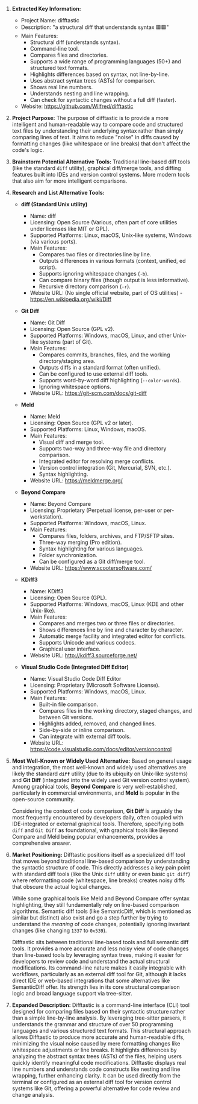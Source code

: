 1.  **Extracted Key Information:**
    *   Project Name: difftastic
    *   Description: "a structural diff that understands syntax 🟥🟩"
    *   Main Features:
        *   Structural diff (understands syntax).
        *   Command-line tool.
        *   Compares files and directories.
        *   Supports a wide range of programming languages (50+) and structured text formats.
        *   Highlights differences based on syntax, not line-by-line.
        *   Uses abstract syntax trees (ASTs) for comparison.
        *   Shows real line numbers.
        *   Understands nesting and line wrapping.
        *   Can check for syntactic changes without a full diff (faster).
    *   Website: https://github.com/Wilfred/difftastic

2.  **Project Purpose:**
    The purpose of difftastic is to provide a more intelligent and human-readable way to compare code and structured text files by understanding their underlying syntax rather than simply comparing lines of text. It aims to reduce "noise" in diffs caused by formatting changes (like whitespace or line breaks) that don't affect the code's logic.

3.  **Brainstorm Potential Alternative Tools:**
    Traditional line-based diff tools (like the standard `diff` utility), graphical diff/merge tools, and diffing features built into IDEs and version control systems. More modern tools that also aim for more intelligent comparisons.

4.  **Research and List Alternative Tools:**

    *   **diff (Standard Unix utility)**
        *   Name: diff
        *   Licensing: Open Source (Various, often part of core utilities under licenses like MIT or GPL).
        *   Supported Platforms: Linux, macOS, Unix-like systems, Windows (via various ports).
        *   Main Features:
            *   Compares two files or directories line by line.
            *   Outputs differences in various formats (context, unified, ed script).
            *   Supports ignoring whitespace changes (`-b`).
            *   Can compare binary files (though output is less informative).
            *   Recursive directory comparison (`-r`).
        *   Website URL: (No single official website, part of OS utilities) - https://en.wikipedia.org/wiki/Diff

    *   **Git Diff**
        *   Name: Git Diff
        *   Licensing: Open Source (GPL v2).
        *   Supported Platforms: Windows, macOS, Linux, and other Unix-like systems (part of Git).
        *   Main Features:
            *   Compares commits, branches, files, and the working directory/staging area.
            *   Outputs diffs in a standard format (often unified).
            *   Can be configured to use external diff tools.
            *   Supports word-by-word diff highlighting (`--color-words`).
            *   Ignoring whitespace options.
        *   Website URL: https://git-scm.com/docs/git-diff

    *   **Meld**
        *   Name: Meld
        *   Licensing: Open Source (GPL v2 or later).
        *   Supported Platforms: Linux, Windows, macOS.
        *   Main Features:
            *   Visual diff and merge tool.
            *   Supports two-way and three-way file and directory comparison.
            *   Integrated editor for resolving merge conflicts.
            *   Version control integration (Git, Mercurial, SVN, etc.).
            *   Syntax highlighting.
        *   Website URL: https://meldmerge.org/

    *   **Beyond Compare**
        *   Name: Beyond Compare
        *   Licensing: Proprietary (Perpetual license, per-user or per-workstation).
        *   Supported Platforms: Windows, macOS, Linux.
        *   Main Features:
            *   Compares files, folders, archives, and FTP/SFTP sites.
            *   Three-way merging (Pro edition).
            *   Syntax highlighting for various languages.
            *   Folder synchronization.
            *   Can be configured as a Git diff/merge tool.
        *   Website URL: https://www.scootersoftware.com/

    *   **KDiff3**
        *   Name: KDiff3
        *   Licensing: Open Source (GPL).
        *   Supported Platforms: Windows, macOS, Linux (KDE and other Unix-like).
        *   Main Features:
            *   Compares and merges two or three files or directories.
            *   Shows differences line by line and character by character.
            *   Automatic merge facility and integrated editor for conflicts.
            *   Supports Unicode and various codecs.
            *   Graphical user interface.
        *   Website URL: http://kdiff3.sourceforge.net/

    *   **Visual Studio Code (Integrated Diff Editor)**
        *   Name: Visual Studio Code Diff Editor
        *   Licensing: Proprietary (Microsoft Software License).
        *   Supported Platforms: Windows, macOS, Linux.
        *   Main Features:
            *   Built-in file comparison.
            *   Compares files in the working directory, staged changes, and between Git versions.
            *   Highlights added, removed, and changed lines.
            *   Side-by-side or inline comparison.
            *   Can integrate with external diff tools.
        *   Website URL: https://code.visualstudio.com/docs/editor/versioncontrol

5.  **Most Well-Known or Widely Used Alternative:**
    Based on general usage and integration, the most well-known and widely used alternatives are likely the standard **`diff`** utility (due to its ubiquity on Unix-like systems) and **Git Diff** (integrated into the widely used Git version control system). Among graphical tools, **Beyond Compare** is very well-established, particularly in commercial environments, and **Meld** is popular in the open-source community.

    Considering the context of code comparison, **Git Diff** is arguably the most frequently encountered by developers daily, often coupled with IDE-integrated or external graphical tools. Therefore, specifying both `diff` and `Git Diff` as foundational, with graphical tools like Beyond Compare and Meld being popular enhancements, provides a comprehensive answer.

6.  **Market Positioning:**
    Difftastic positions itself as a specialized diff tool that moves beyond traditional line-based comparison by understanding the syntactic structure of code. This directly addresses a key pain point with standard diff tools (like the Unix `diff` utility or even basic `git diff`) where reformatting code (whitespace, line breaks) creates noisy diffs that obscure the actual logical changes.

    While some graphical tools like Meld and Beyond Compare offer syntax highlighting, they still fundamentally rely on line-based comparison algorithms. Semantic diff tools (like SemanticDiff, which is mentioned as similar but distinct) also exist and go a step further by trying to understand the *meaning* of code changes, potentially ignoring invariant changes (like changing `1337` to `0x539`).

    Difftastic sits between traditional line-based tools and full semantic diff tools. It provides a more accurate and less noisy view of code changes than line-based tools by leveraging syntax trees, making it easier for developers to review code and understand the actual structural modifications. Its command-line nature makes it easily integrable with workflows, particularly as an external diff tool for Git, although it lacks direct IDE or web-based integrations that some alternatives like SemanticDiff offer. Its strength lies in its core structural comparison logic and broad language support via tree-sitter.

7.  **Expanded Description:**
    Difftastic is a command-line interface (CLI) tool designed for comparing files based on their syntactic structure rather than a simple line-by-line analysis. By leveraging tree-sitter parsers, it understands the grammar and structure of over 50 programming languages and various structured text formats. This structural approach allows Difftastic to produce more accurate and human-readable diffs, minimizing the visual noise caused by mere formatting changes like whitespace adjustments or line breaks. It highlights differences by analyzing the abstract syntax trees (ASTs) of the files, helping users quickly identify meaningful code modifications. Difftastic displays real line numbers and understands code constructs like nesting and line wrapping, further enhancing clarity. It can be used directly from the terminal or configured as an external diff tool for version control systems like Git, offering a powerful alternative for code review and change analysis.
